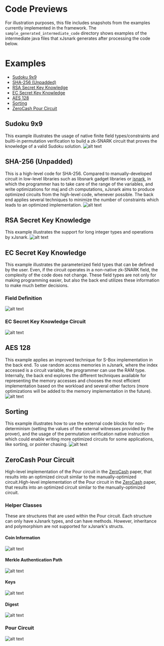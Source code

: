 # Code Previews

For illustration purposes, this file includes snapshots from the examples currently implemented in the framework. The ``sample_generated_intermediate_code`` directory shows examples of the intermediate java files that xJsnark generates after processing the code below.

# Examples
- [Sudoku 9x9](https://github.com/akosba/xjsnark/tree/master/code_previews#sudoku-9x9)
- [SHA-256 (Unpadded)](https://github.com/akosba/xjsnark/tree/master/code_previews/README.md#sha-256-unpadded)
- [RSA Secret Key Knowledge](https://github.com/akosba/xjsnark/tree/master/code_previews/README.md#rsa-secret-key-knowledge)
- [EC Secret Key Knowledge](https://github.com/akosba/xjsnark/tree/master/code_previews/README.md#ec-secret-key-knowledge)
- [AES 128](https://github.com/akosba/xjsnark/tree/master/code_previews/README.md#aes-128)
- [Sorting](https://github.com/akosba/xjsnark/tree/master/code_previews/README.md#sorting)
- [ZeroCash Pour Circuit](https://github.com/akosba/xjsnark/tree/master/code_previews/README.md#zerocash-pour-circuit)

## Sudoku 9x9
This example illustrates the usage of native finite field types/constraints and builti-in permutation verification to build a zk-SNARK circuit that proves the knowledge of a valid Sudoku solution.
![alt text](examples_snapshots/sudoku9x9.png)
## SHA-256 (Unpadded)
This is a high-level code for SHA-256. Compared to manually-developed circuit in low-level libraries such as libsnark gadget libraries or [jsnark](https://github.com/akosba/jsnark/blob/d12b6d93a0ec1760ffe34b7f36e4fb4d8562ca93/JsnarkCircuitBuilder/src/examples/gadgets/hash/SHA256Gadget.java), in which the programmer has to take care of the range of the variables, and write optimizations for maj and ch computations, xJsnark aims to produce optimized circuits from the high-level code, whenever possible. The back end applies several techniques to minimize the number of constraints which leads to an optimized implementation.
![alt text](examples_snapshots/SHA256.png)
## RSA Secret Key Knowledge
This example illustrates the support for long integer types and operations by xJsnark.
![alt text](examples_snapshots/RSA_Secret_Key_Knowledge.png)
## EC Secret Key Knowledge
This example illustrates the parameterized field types that can be defined by the user. Even, if the circuit operates in a non-native zk-SNARK field, the complexity of the code does not change. These field types are not only for making programming easier, but also the back end utilizes these information to make much better decisions.
### Field Definition
![alt text](examples_snapshots/FieldDefTable_EC.png)
### EC Secret Key Knowledge Circuit
![alt text](examples_snapshots/EC_Secret_Key_Knowledge.png)
## AES 128
This example applies an improved technique for S-Box implementation in the back end. To use random access memories in xJsnark, where the index accessed is a circuit variable, the programmer can use the RAM type. Internally, the back end explores the different techniques available for representing the memory accesses and chooses the most efficient implementation based on the workload and several other factors (more optimizations will be added to the memory implementation in the future).
![alt text](examples_snapshots/AES128.png)
## Sorting
 This example illustrates how to use the external code blocks for non-determinism (setting the values of the external witnesses provided by the prover), and the usage of the permutation verification native instruction which could enable writing more optimized circuits for some applications, like sorting, or pointer chasing.
![alt text](examples_snapshots/sorting.png)
## ZeroCash Pour Circuit
High-level implementation of the Pour circuit in the [ZeroCash](http://zerocash-project.org/media/pdf/zerocash-extended-20140518.pdf) paper, that results into an optimized circuit similar to the manually-optimized circuit.High-level implementation of the Pour circuit in the [ZeroCash](http://zerocash-project.org/media/pdf/zerocash-extended-20140518.pdf) paper, that results into an optimized circuit similar to the manually-optimized circuit. 
### Helper Classes
These are structures that are used within the Pour circuit. Each structure can only have xJsnark types, and can have methods. However, inheritance and polymorphism are not supported for xJsnark's structs.
#### Coin Information
![alt text](examples_snapshots/zerocash_coin.png)
#### Merkle Authentication Path
![alt text](examples_snapshots/zerocash_merkle_auth_path.png)
#### Keys
![alt text](examples_snapshots/zerocash_keys.png)
#### Digest
![alt text](examples_snapshots/zerocash_digest.png)
### Pour Circuit
![alt text](examples_snapshots/zerocash_pour.png)
